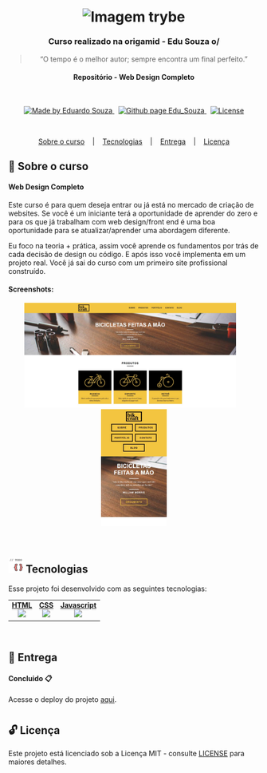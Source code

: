 <h1 align="center">
  <img align="center" alt="Imagem trybe" src="https://www.origamid.com/projetos/og-origamid.png" width="400px" />
</h1>

<h3 align="center">
  Curso realizado na origamid - Edu Souza o/
</h3>

<blockquote align="center">“O tempo é o melhor autor; sempre encontra um final perfeito.”</blockquote>

<h4 align="center">
  Repositório - Web Design Completo
</h4>

<br/>

<p align="center">
  <a href="https://github.com/EduSouza-programmer"    target="_blank">
    <img alt="Made by Eduardo Souza" src="https://img.shields.io/badge/made%20by-Edu%20Souza-%23F8952D">
  </a>&nbsp;
  <a href="https://edusouza-programmer.github.io/" target="_blank">
    <img alt="Github page Edu_Souza " src="https://img.shields.io/badge/Github%20page-Edu_Souza-orange">
  </a>&nbsp;
  <a href="LICENSE" >
    <img alt="License" src="https://img.shields.io/badge/license-MIT-%23F8952D">
  </a>
</p>

<br/>

<p align="center">
  <a href="#rocket-Sobre-o-curso">Sobre o curso</a>&nbsp; &nbsp; |&nbsp; &nbsp; 
  <a href="#-Tecnologias">Tecnologias</a>&nbsp; &nbsp; |&nbsp; &nbsp; 
  <a href="#postbox-Entrega">Entrega</a>&nbsp; &nbsp; |&nbsp; &nbsp; 
  <a href="#unlock-Licença">Licença</a>
</p>

## :rocket: Sobre o curso

#### Web Design Completo

Este curso é para quem deseja entrar ou já está no mercado de criação de websites. Se você é um iniciante terá a oportunidade de aprender do zero e para os que já trabalham com web design/front end é uma boa oportunidade para se atualizar/aprender uma abordagem diferente.

Eu foco na teoria + prática, assim você aprende os fundamentos por trás de cada decisão de design ou código. E após isso você implementa em um projeto real. Você já sai do curso com um primeiro site profissional construído.

#### Screenshots:

<p align=center >
  <img height="210px"  src="./assets/home_desktop.png"> &nbsp; &nbsp; 
  <img height="235px" src="./assets/mobile.png">
</p>

<br/>

## <img height="30" src="https://raw.githubusercontent.com/EduSouza-programmer/EduSouza-programmer/main/assets/stubparrot.gif"> Tecnologias

Esse projeto foi desenvolvido com as seguintes tecnologias:

<table cellspacing="0" cellpadding="0">
  <tr>
    <td align=center><b align=center><a href="https://developer.mozilla.org/pt-BR/docs/Web/HTML"><div>HTML</div><img src="https://img.icons8.com/color/96/000000/html-5--v1.png" height="40px" /></a> </b></td>
     <td align=center><b align=center><a href="https://developer.mozilla.org/pt-BR/docs/Web/HTML"><div>CSS</div><img src="https://img.icons8.com/color/96/000000/css3.png" height="40px" /></a> </b></td>
       <td align=center><b align=center><a href="https://developer.mozilla.org/pt-BR/docs/Web/HTML"><div>Javascript</div><img src="https://img.icons8.com/color/96/000000/javascript--v1.png" height="40px" /></a> </b></td>
  </tr>
</table>


<br/>

## :postbox: Entrega

#### Concluido :clipboard:

Acesse o deploy do projeto [aqui](https://edusouza-programmer.github.io/web_design_completo-origamid/).

# 
## :unlock: Licença

Este projeto está licenciado sob a Licença MIT - consulte [LICENSE](https://opensource.org/licenses/MIT) para maiores detalhes.
